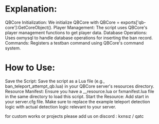 
# Explanation:
QBCore Initialization: We initialize QBCore with QBCore = exports['qb-core']:GetCoreObject().
Player Management: The script uses QBCore's player management functions to get player data.
Database Operations: Uses oxmysql to handle database operations for inserting the ban record.
Commands: Registers a testban command using QBCore's command system.


# How to Use:
Save the Script: Save the script as a Lua file (e.g., ban_teleport_attempt_qb.lua) in your QBCore server's resources directory.
Resource Manifest: Ensure you have a __resource.lua or fxmanifest.lua file in the same directory to load this script.
Start the Resource: Add start <resource-name> in your server.cfg file.
Make sure to replace the example teleport detection logic with actual detection logic relevant to your server.

for custom works or projects please add us on discord : kxnsız / qatc

